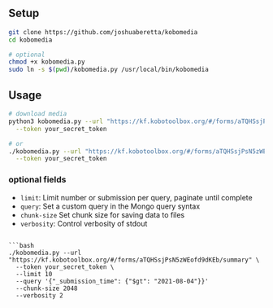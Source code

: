 ## Setup

```bash
git clone https://github.com/joshuaberetta/kobomedia
cd kobomedia

# optional
chmod +x kobomedia.py
sudo ln -s $(pwd)/kobomedia.py /usr/local/bin/kobomedia
```

## Usage

```bash
# download media
python3 kobomedia.py --url "https://kf.kobotoolbox.org/#/forms/aTQHSsjPsN5zWEofd9dKEb/summary" \
  --token your_secret_token

# or
./kobomedia.py --url "https://kf.kobotoolbox.org/#/forms/aTQHSsjPsN5zWEofd9dKEb/summary" \
  --token your_secret_token
```

### optional fields

- `limit`: Limit number or submission per query, paginate until complete
- `query`: Set a custom query in the Mongo query syntax
- `chunk-size` Set chunk size for saving data to files
- `verbosity`: Control verbosity of stdout
```

```bash
./kobomedia.py --url "https://kf.kobotoolbox.org/#/forms/aTQHSsjPsN5zWEofd9dKEb/summary" \
  --token your_secret_token \
  --limit 10
  --query '{"_submission_time": {"$gt": "2021-08-04"}}'
  --chunk-size 2048
  --verbosity 2
```


